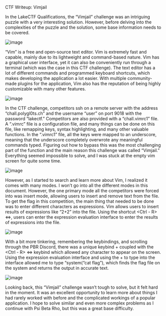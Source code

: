 CTF Writeup: Vimjail

In the LakeCTF Qualifications, the “Vimjail” challenge was an intriguing puzzle with a very interesting solution. However, before delving into the complexities of the puzzle and the solution, some base information needs to be covered.

![image](https://github.com/aditya917/CTF-Writeup/assets/52827225/c2c03ef6-80ea-4482-a4ce-c126eedccac4)

“Vim” is a free and open-source text editor. Vim is extremely fast and capable, mainly due to its lightweight and command-based nature. Vim has a graphical user interface, yet it can also be conveniently run through a terminal (which was the case in this CTF challenge). The text editor has a lot of different commands and programmed keyboard shortcuts, which makes developing the application a lot easier. With multiple community-made plugins for the application, Vim also has the reputation of being highly customizable with many other features.

![image](https://github.com/aditya917/CTF-Writeup/assets/52827225/4cfe5709-578a-4b70-a69c-a79c4fd56d39)

In the CTF challenge, competitors ssh on a remote server with the address “chall.polygl0ts.ch” and the username “user” on port 9018 with the password “lakectf.” Competitors are also provided with a “chall.vimrc1” file. A “.vimrc” file is a configuration file, and many things can be done on this file, like remapping keys, syntax highlighting, and many other valuable functions. In the “.vimrc1” file, all the keys were mapped to an underscore, meaning that the underscore completely overwrote any meaningful commands typed. Figuring out how to bypass this was the most challenging part of the function and the main reason this challenge was called “Vimjail.” Everything seemed impossible to solve, and I was stuck at the empty vim screen for quite some time.

![image](https://github.com/aditya917/CTF-Writeup/assets/52827225/203c5e13-9beb-4497-9f51-79cb42ece26c)

However, as I started to search and learn more about Vim, I realized it comes with many modes. I won’t go into all the different modes in this document. However, the one primary mode all the competitors were forced into was insert mode, allowing users to insert and remove text from the file. To get the flag in this competition, the main thing that needed to be done was to enter different characters as expressions. Vim allows users to insert results of expressions like “2+2” into the file. Using the shortcut <Ctrl - R> <=>, users can enter the expression evaluation interface to enter the results of expressions into the file. 

![image](https://github.com/aditya917/CTF-Writeup/assets/52827225/8c19629a-a315-43ff-a045-15d092564c5a)

With a bit more tinkering, remembering the <ctrl> keybindings, and scrolling through the PBR Discord, there was a unique keybind <Ctrl-q> + <any character> coupled with the <Ctrl - R> <=> keybind which allowed any character to appear on the screen. Using the expression evaluation interface and using the <ctrl-q> + <any character> to type into the interface allowed me to type “system(“cat flag”), which finds the flag file on the system and returns the output in accurate text. 

![image](https://github.com/aditya917/CTF-Writeup/assets/52827225/7eedd531-90fc-41d3-b6c4-d7c94562de5d)

Looking back, this “Vimjail” challenge wasn’t tough to solve, but it felt hard in the moment. It was an excellent opportunity to learn more about things I had rarely worked with before and the complicated workings of a popular application. I hope to solve similar and even more complex problems as I continue with Psi Beta Rho, but this was a great base difficulty.
